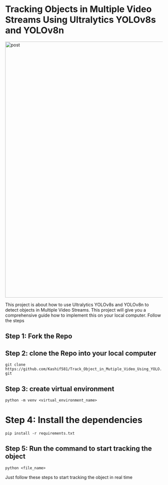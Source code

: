 # Tracking Objects in Multiple Video Streams Using Ultralytics YOLOv8s and YOLOv8n

<img width="1495" height="820" alt="post" src="https://github.com/user-attachments/assets/25909568-eef3-4929-8754-3a277a0ddb2f" />


This project is about how to use Ultralytics YOLOv8s and YOLOv8n to detect objects in Multiple Video Streams. This project will give you a comprehensive guide how to implement this on your local computer. Follow the steps

## Step 1: Fork the Repo

## Step 2: clone the Repo into your local computer

`git clone https://github.com/Kashif581/Track_Object_in_Mutiple_Video_Using_YOLO.git`

## Step 3: create virtual environment

`python -m venv <virtual_environment_name>`

# Step 4: Install the dependencies

`pip install -r requirements.txt`

## Step 5: Run the command to start tracking the object
`python <file_name>`


Just follow these steps to start tracking the object in real time
